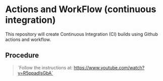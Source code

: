 # Actions and WorkFlow (continuous integration)
This repository will create Continuous Integration (CI) builds using Github actions and workflow.

## Procedure
> ´Follow the instructions at: https://www.youtube.com/watch?v=R5ppadIsGbA´

